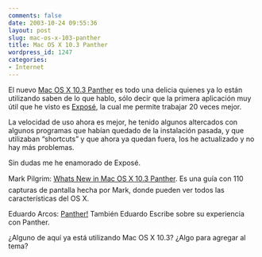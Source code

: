 ```yaml
---
comments: false
date: 2003-10-24 09:55:36
layout: post
slug: mac-os-x-103-panther
title: Mac OS X 10.3 Panther
wordpress_id: 1247
categories:
- Internet
---
```


El nuevo [Mac OS X 10.3 Panther](http://www.apple.com/macosx/overview/) es todo una delicia quienes ya lo están utilizando saben de lo que hablo, sólo decir que la primera aplicación muy útil que he visto es [Exposé](http://www.apple.com/macosx/features/expose/), la cual me permite trabajar 20 veces mejor.





La velocidad de uso ahora es mejor, he tenido algunos altercados con algunos programas que habían quedado de la instalación pasada, y que utilizaban “shortcuts” y que ahora ya quedan fuera, los he actualizado y no hay más problemas.





Sin dudas me he enamorado de Exposé.





Mark Pilgrim: [Whats New in Mac OS X 10.3 Panther](http://diveintoosx.org/panther/).  Es una guía con 110 capturas de pantalla hecha por Mark, donde pueden ver todos las características del OS X.





Eduardo Arcos: [Panther!](http://alt1040.com/archivo/categorias/apple/panther.php) También Eduardo Escribe sobre su experiencia con Panther.





¿Alguno de aquí ya está utilizando Mac OS X 10.3? ¿Algo para agregar al tema?




 
